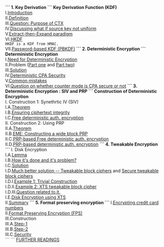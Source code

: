 <b>
```
1. Key Derivation
```
</b>
<b>Key Derivation Function (KDF)</b><br>
I.<a href="http://geekresearchlab.net/coursera/crypto1/key-1.jpg">Introduction</a><br>
II.<a href="http://geekresearchlab.net/coursera/crypto1/key-2.jpg">Definition</a><br>
III.<a href="http://geekresearchlab.net/coursera/crypto1/key-3.jpg">Question: Purpose of CTX</a><br>
IV.<a href="http://geekresearchlab.net/coursera/crypto1/key-4.jpg">Discussing what if source key not uniform</a><br>
V.<a href="http://geekresearchlab.net/coursera/crypto1/key-5.jpg">Extract-then-Expand paradigm</a><br>
VI.<a href="http://geekresearchlab.net/coursera/crypto1/key-6.jpg">HKDF</a><br>
<code>HKDF is a KDF from HMAC.</code><br>
VII.<a href="http://geekresearchlab.net/coursera/crypto1/key-7.jpg">Password-based KDF (PBKDF)</a>
<b>
```
2. Deterministic Encryption
```
</b>
<b>Deterministic Encryption</b><br>
I.<a href="http://geekresearchlab.net/coursera/crypto1/det-1.jpg">Need for Deterministic Encryption</a><br>
II.Problem (<a href="http://geekresearchlab.net/coursera/crypto1/det-2.jpg">Part one</a> and 
<a href="http://geekresearchlab.net/coursera/crypto1/det-2-1.jpg">Part two</a>)<br>
III.<a href="http://geekresearchlab.net/coursera/crypto1/det-3.jpg">Solution</a><br>
IV.<a href="http://geekresearchlab.net/coursera/crypto1/det-4.jpg">Deterministic CPA Security</a><br>
V.<a href="http://geekresearchlab.net/coursera/crypto1/det-5.jpg">Common mistakes</a><br>
VI.<a href="http://geekresearchlab.net/coursera/crypto1/det-6.jpg">Question on whether counter mode is CPA secure or not</a>
<b>
```
3. Deterministic Encryption : SIV and PRP
```
Construction of Deterministic Encryption <br></b>
I. Construction 1: Synethrtic IV (SIV) <br>
I.A.<a href="http://geekresearchlab.net/coursera/crypto1/11-1.jpg">Theorem</a><br>
I.B.<a href="http://geekresearchlab.net/coursera/crypto1/11-2.jpg">Ensuring ciphertext integrity</a><br>
I.C.<a href="http://geekresearchlab.net/coursera/crypto1/11-3.jpg">Free deterministic auth. encryption</a><br>
II. Construction 2: Using PRP <br>
II.A.<a href="http://geekresearchlab.net/coursera/crypto1/11-4.jpg">Theorem</a><br>
II.B.<a href="http://geekresearchlab.net/coursera/crypto1/11-5.jpg">EME: Constructing a wide block PRP</a><br>
II.C.<a href="http://geekresearchlab.net/coursera/crypto1/11-6.jpg">PRP-based Free deterministic auth. encryption</a><br>
II.D.<a href="http://geekresearchlab.net/coursera/crypto1/11-7.jpg">PRP-based deterministic auth. encryption</a>
<b>
```
4. Tweakable Encryption
```
</b>
I. Disk Encryption<br>
I.A.<a href="http://geekresearchlab.net/coursera/crypto1/tweak-1.jpg">Lemma</a><br>
I.B.<a href="http://geekresearchlab.net/coursera/crypto1/tweak-2.jpg">How it's done and it's problem?</a><br>
I.C.<a href="http://geekresearchlab.net/coursera/crypto1/tweak-3.jpg">Solution</a><br>
I.D.<a href="http://geekresearchlab.net/coursera/crypto1/tweak-4.jpg">Much better solution -- Tweakable block ciphers</a> and 
<a href="http://geekresearchlab.net/coursera/crypto1/tweak-5.jpg">Secure tweakable block ciphers</a><br>
I.D.I.<a href="http://geekresearchlab.net/coursera/crypto1/tweak-6.jpg">Example 1: Trivial Construction</a><br>
I.D.II.<a href="http://geekresearchlab.net/coursera/crypto1/tweak-7.jpg">Example 2: XTS tweakable block cipher</a><br>
I.D.III.<a href="http://geekresearchlab.net/coursera/crypto1/tweak-8.jpg">Question related to it.</a><br>
I.E.<a href="http://geekresearchlab.net/coursera/crypto1/tweak-9.jpg">Disk Encryption using XTS</a><br>
II.<a href="http://geekresearchlab.net/coursera/crypto1/tweak-10.jpg">Summary</a>
<b>
```
5. Format preserving encryption
```
</b>
I.<a href="http://geekresearchlab.net/coursera/crypto1/preserve-1.jpg">Encrypting credit card numbers</a><br>
II.<a href="http://geekresearchlab.net/coursera/crypto1/preserve-2.jpg">Format Preserving Encryption (FPS)</a><br>
III.Construction <br>
III.A.<a href="http://geekresearchlab.net/coursera/crypto1/preserve-3.jpg">Step-1</a><br>
III.B.<a href="http://geekresearchlab.net/coursera/crypto1/preserve-4.jpg">Step-2</a><br>
III.C.<a href="http://geekresearchlab.net/coursera/crypto1/preserve-5.jpg">Security</a><br>
```
```
<a href="http://geekresearchlab.net/coursera/crypto1/xyz.jpg">FURTHER READINGS</a>
